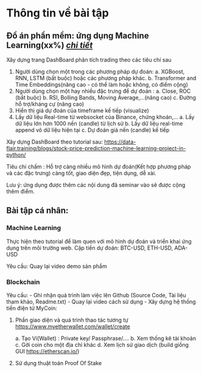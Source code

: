 # Thông tin về bài tập

## Đồ án phần mềm: ứng dụng Machine Learning(xx%) *[chi tiết](./DoAn)*

Xây dựng trang DashBoard phân tích trading theo các tiêu chí sau
1) Người dùng chọn một trong các phương pháp dự đoán:
    a. XGBoost, RNN, LSTM (bắt buộc) hoặc các phương pháp khác.
    b. Transformer and Time Embeddings(nâng cao - có thể làm hoặc không, có điểm cộng)
2) Người dùng chọn một hay nhiều đặc trưng để dự đoán :
    a. Close, ROC (bắt buộc)
    b. RSI, Bolling Bands, Moving Average,...(nâng cao)
    c. Đường hỗ trợ/kháng cự (nâng cao)
3) Hiển thị giá dự đoán của timeframe kế tiếp (visualize)
4) Lấy dữ liệu Real-time từ websocket của Binance, chứng khoán,...
    a. Lấy dữ liệu lớn hơn 1000 nến (candle) từ lịch sử
    b. Lấy dữ liệu real-time append vô dữ liệu hiện tại
    c. Dự đoán giá nến (candle) kế tiếp

Xây dựng DashBoard theo tutorial sau: https://data-flair.training/blogs/stock-price-prediction-machine-learning-project-in-python/

Tiêu chí chấm : Hỗ trợ càng nhiều mô hình dự đoán(Kết hợp phương pháp và các đặc trưng) càng tốt, giao diện đẹp, tiện dụng, dễ xài.

Lưu ý: ứng dụng được thêm các nội dung đã seminar vào sẽ được cộng thêm điểm.

## Bài tập cá nhân:

### Machine Learning

Thực hiện theo tutorial để làm quen với mô hình dự đoán và triển khai ứng dụng trên môi trường web.
Cặp tiền dự đoán: BTC-USD, ETH-USD, ADA-USD

Yêu cầu: Quay lại video demo sản phẩm

### Blockchain
Yêu cầu:
    - Ghi nhận quá trình làm việc lên Github (Source Code, Tài liệu tham khảo, Readme.txt)
    - Quay lại video cách sử dụng
    - Xây dựng hệ thống tiền điện tử MyCoin:

1. Phần giao diện và quá trình thao tác tương tự https://www.myetherwallet.com/wallet/create

    a. Tạo Ví(Wallet) : Private key/ Passphrase/....
    b. Xem thống kê tài khoản
    c. Gởi coin cho một địa chỉ khác
    d. Xem lịch sử giao dịch (build giống GUI https://etherscan.io/)

2. Sử dụng thuật toán Proof Of Stake